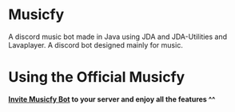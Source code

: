 # Musicfy
A discord music bot made in Java using JDA and JDA-Utilities and Lavaplayer. A discord bot designed mainly for music.

# Using the Official Musicfy

**[Invite Musicfy Bot](https://discord.com/api/oauth2/authorize?client_id=473023109666963467&permissions=36793408&scope=bot) to your server and enjoy all the features ^^**
